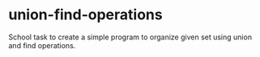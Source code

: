 # union-find-operations
School task to create a simple program to organize given set using union and find operations.

